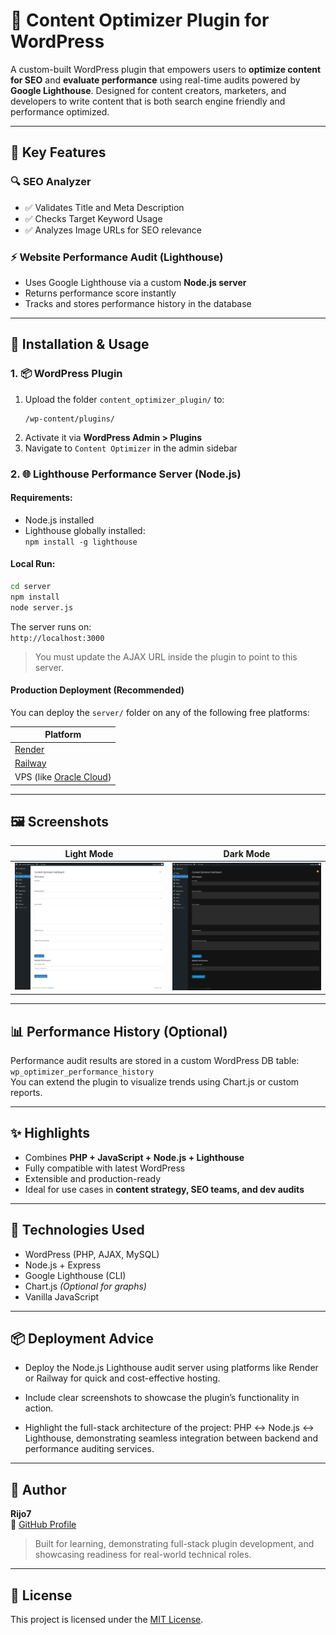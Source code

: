 # 🚀 Content Optimizer Plugin for WordPress

A custom-built WordPress plugin that empowers users to **optimize content for SEO** and **evaluate performance** using real-time audits powered by **Google Lighthouse**. Designed for content creators, marketers, and developers to write content that is both search engine friendly and performance optimized.

---

## 🧩 Key Features

### 🔍 SEO Analyzer
- ✅ Validates Title and Meta Description
- ✅ Checks Target Keyword Usage
- ✅ Analyzes Image URLs for SEO relevance

### ⚡ Website Performance Audit (Lighthouse)
- Uses Google Lighthouse via a custom **Node.js server**
- Returns performance score instantly
- Tracks and stores performance history in the database 

---

## 🔧 Installation & Usage

### 1. 📦 WordPress Plugin 
1. Upload the folder `content_optimizer_plugin/` to:
   ```
   /wp-content/plugins/
   ```
2. Activate it via **WordPress Admin > Plugins**
3. Navigate to `Content Optimizer` in the admin sidebar

### 2. 🌐 Lighthouse Performance Server (Node.js)

#### Requirements:
- Node.js installed
- Lighthouse globally installed:  
  `npm install -g lighthouse`

#### Local Run:
```bash
cd server
npm install
node server.js
```

The server runs on:  
`http://localhost:3000`

> You must update the AJAX URL inside the plugin to point to this server.

#### Production Deployment (Recommended)
You can deploy the `server/` folder on any of the following free platforms:

| Platform   | 
|------------|
| [Render](https://render.com)     
| [Railway](https://railway.app)   
| VPS (like [Oracle Cloud](https://www.oracle.com/cloud/free/)) 

---

## 🖼️ Screenshots

| Light Mode | Dark Mode |
|--------------|-------------------|
| ![Light Mode](assets/plugin_ss1.png) | ![Dark Mode](assets/plugin_ss2.png) |

---

## 📊 Performance History (Optional)

Performance audit results are stored in a custom WordPress DB table:  
`wp_optimizer_performance_history`  
You can extend the plugin to visualize trends using Chart.js or custom reports.

---

## ✨ Highlights

- Combines **PHP + JavaScript + Node.js + Lighthouse**
- Fully compatible with latest WordPress
- Extensible and production-ready
- Ideal for use cases in **content strategy, SEO teams, and dev audits**

---

## 🧪 Technologies Used

- WordPress (PHP, AJAX, MySQL)
- Node.js + Express
- Google Lighthouse (CLI)
- Chart.js *(Optional for graphs)*
- Vanilla JavaScript

---

## 📦 Deployment Advice 

- Deploy the Node.js Lighthouse audit server using platforms like Render or Railway for quick and cost-effective hosting.

- Include clear screenshots to showcase the plugin’s functionality in action.

- Highlight the full-stack architecture of the project:
  PHP ↔️ Node.js ↔️ Lighthouse, demonstrating seamless integration between backend and performance auditing services.

---

## 🧠 Author

**Rijo7**  
🔗 [GitHub Profile](https://github.com/rijo7)

> Built for learning, demonstrating full-stack plugin development, and showcasing readiness for real-world technical roles.

---

## 📜 License

This project is licensed under the [MIT License](LICENSE).